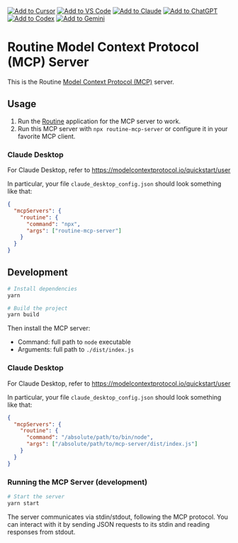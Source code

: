 [![Add to Cursor](https://fastmcp.me/badges/cursor_dark.svg)](https://fastmcp.me/MCP/Details/1076/routine)
[![Add to VS Code](https://fastmcp.me/badges/vscode_dark.svg)](https://fastmcp.me/MCP/Details/1076/routine)
[![Add to Claude](https://fastmcp.me/badges/claude_dark.svg)](https://fastmcp.me/MCP/Details/1076/routine)
[![Add to ChatGPT](https://fastmcp.me/badges/chatgpt_dark.svg)](https://fastmcp.me/MCP/Details/1076/routine)
[![Add to Codex](https://fastmcp.me/badges/codex_dark.svg)](https://fastmcp.me/MCP/Details/1076/routine)
[![Add to Gemini](https://fastmcp.me/badges/gemini_dark.svg)](https://fastmcp.me/MCP/Details/1076/routine)

# Routine Model Context Protocol (MCP) Server

This is the Routine [Model Context Protocol (MCP)](https://modelcontextprotocol.io) server.

## Usage

1. Run the [Routine](https://routine.co/download) application for the MCP server to work.
2. Run this MCP server with `npx routine-mcp-server` or configure it in your favorite MCP client.

### Claude Desktop

For Claude Desktop, refer to https://modelcontextprotocol.io/quickstart/user

In particular, your file `claude_desktop_config.json` should look something like that:

```json
{
  "mcpServers": {
    "routine": {
      "command": "npx",
      "args": ["routine-mcp-server"]
    }
  }
}
```

## Development

```bash
# Install dependencies
yarn

# Build the project
yarn build
```

Then install the MCP server:

- Command: full path to `node` executable
- Arguments: full path to `./dist/index.js`

### Claude Desktop

For Claude Desktop, refer to https://modelcontextprotocol.io/quickstart/user

In particular, your file `claude_desktop_config.json` should look something like that:

```json
{
  "mcpServers": {
    "routine": {
      "command": "/absolute/path/to/bin/node",
      "args": ["/absolute/path/to/mcp-server/dist/index.js"]
    }
  }
}
```

### Running the MCP Server (development)

```bash
# Start the server
yarn start
```

The server communicates via stdin/stdout, following the MCP protocol. You can interact with it by sending JSON requests to its stdin and reading responses from stdout.
